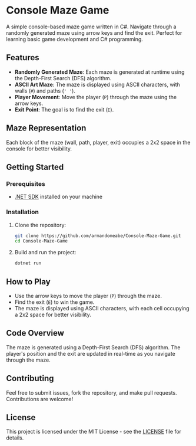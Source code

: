 # Console Maze Game

A simple console-based maze game written in C#. Navigate through a randomly generated maze using arrow keys and find the exit. Perfect for learning basic game development and C# programming.

## Features
- **Randomly Generated Maze**: Each maze is generated at runtime using the Depth-First Search (DFS) algorithm.
- **ASCII Art Maze**: The maze is displayed using ASCII characters, with walls (`#`) and paths (`' '`).
- **Player Movement**: Move the player (`P`) through the maze using the arrow keys.
- **Exit Point**: The goal is to find the exit (`E`).

## Maze Representation
Each block of the maze (wall, path, player, exit) occupies a 2x2 space in the console for better visibility.

## Getting Started

### Prerequisites
- [.NET SDK](https://dotnet.microsoft.com/download) installed on your machine

### Installation
1. Clone the repository:
    ```sh
    git clone https://github.com/armandomeabe/Console-Maze-Game.git
    cd Console-Maze-Game
    ```

2. Build and run the project:
    ```sh
    dotnet run
    ```

## How to Play
- Use the arrow keys to move the player (`P`) through the maze.
- Find the exit (`E`) to win the game.
- The maze is displayed using ASCII characters, with each cell occupying a 2x2 space for better visibility.

## Code Overview
The maze is generated using a Depth-First Search (DFS) algorithm. The player's position and the exit are updated in real-time as you navigate through the maze.

## Contributing
Feel free to submit issues, fork the repository, and make pull requests. Contributions are welcome!

## License
This project is licensed under the MIT License - see the [LICENSE](LICENSE) file for details.